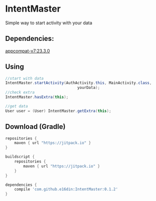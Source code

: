 # IntentMaster
Simple way to start activity with your data

## Dependencies:
[appcompat-v7:23.3.0](http://developer.android.com/intl/ru/tools/support-library/features.html#v7-appcompat)

## Using

```java
//start with data
IntentMaster.startActivity(AuthActivity.this, MainActivity.class,
                                yourData);                              
//check extra
IntentMaster.hasExtra(this);

//get data
User user = (User) IntentMaster.getExtra(this);
```

## Download (Gradle)

```groovy
repositories {
    maven { url "https://jitpack.io" }
}

buildscript {
    repositories {
        maven { url "https://jitpack.io" }
    }
}

dependencies {
    compile 'com.github.e16din:IntentMaster:0.1.2'
}
```